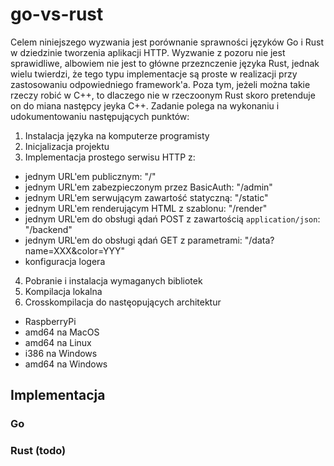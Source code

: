 # go-vs-rust
Celem niniejszego wyzwania jest porównanie sprawności języków Go i Rust w dziedzinie tworzenia aplikacji HTTP. 
Wyzwanie z pozoru nie jest sprawidliwe, albowiem nie jest to główne przeznczenie języka Rust, jednak wielu twierdzi, że tego typu implementacje są proste w realizacji przy zastosowaniu odpowiedniego framework'a. Poza tym, jeżeli można takie rzeczy robić w C++, to dlaczego nie w rzeczoonym Rust skoro pretenduje on do miana następcy jeyka C++.
Zadanie polega na wykonaniu i udokumentowaniu następujących punktów:
1. Instalacja języka na komputerze programisty
2. Inicjalizacja projektu
3. Implementacja prostego serwisu HTTP z:
- jednym URL'em publicznym:                                              "/"
- jednym URL'em zabezpieczonym przez BasicAuth:                          "/admin"
- jednym URL'em serwującym zawartość statyczną:                          "/static"
- jednym URL'em renderującym HTML z szablonu:                            "/render"
- jednym URL'em do obsługi ądań POST z zawartością `application/json`:   "/backend"
- jednym URL'em do obsługi ądań GET  z parametrami:                      "/data?name=XXX&color=YYY"
- konfiguracja logera
4. Pobranie i instalacja wymaganych bibliotek 
5. Kompilacja lokalna
6. Crosskompilacja do nastęopujących architektur
- RaspberryPi
- amd64 na MacOS
- amd64 na Linux
- i386  na Windows
- amd64 na Windows

## Implementacja

### Go

### Rust (todo)
